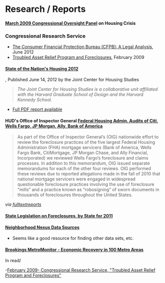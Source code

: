 
# Research / Reports

#### [March 2009 Congressional Oversight Panel][1] on Housing Crisis

### Congressional Research Service 

- [The Consumer Financial Protection Bureau (CFPB): A Legal Analysis][2], June 2012
- [Troubled Asset Relief Program and Foreclosures][3], February 2009

[1]:read/3-2009-congressional-oversight-panel-report-foreclosures.pdf
[2]:read/crs-cfpb-legal-analysis.pdf
[3]:read/crs-tarp-foreclosures-2009.pdf


#### [State of the Nation's Housing 2012][4]

, Published June 14, 2012 by the Joint Center for Housing Studies
> *The Joint Center for Housing Studies is a collaborative unit affiliated with the Harvard Graduate School of Design and the Harvard Kennedy School.*

- [Full PDF report available][5]

[4]:http://www.jchs.harvard.edu/research/publications/state-nation%E2%80%99s-housing-2012
[5]:read/state-of-nations-housing-2012.pdf

#### HUD's Office of Inspector General [Federal Housing Admin. Audits of Citi, Wells Fargo, JP Morgan, Ally, Bank of America][6] 

[6]:http://www.hudoig.gov/reports/featured_reports.php

 > As part of the Office of Inspector General’s (OIG) nationwide effort to review the foreclosure practices of the five largest Federal Housing Administration (FHA) mortgage servicers (Bank of America, Wells Fargo Bank, CitiMortgage, JP Morgan Chase, and Ally Financial, Incorporated) we reviewed Wells Fargo’s foreclosure and claims processes. In addition to this memorandum, OIG issued separate memorandums for each of the other four reviews. OIG performed these reviews due to reported allegations made in the fall of 2010 that national mortgage servicers were engaged in widespread questionable foreclosure practices involving the use of foreclosure “mills” and a practice known as “robosigning” of sworn documents in thousands of foreclosures throughout the United States.
 
  *via [fulltextreports][7]*

[7]:http://fulltextreports.com/2012/03/14/new-hud-oigs-reviews-of-foreclosure-practices-at-five-of-the-nations-largest-fha-servicers/

#### [State Legislation on Foreclosures, by State for 2011](http://www.ncsl.org/issues-research/banking/foreclosures-2011-legislation.aspx)




#### [Neighborhood Nexus Data Sources](http://www.neighborhoodnexus.org/content/data-sources)
 - Seems like a good resource for finding other data sets, etc. 


#### [Brookings MetroMonitor - Economic Recovery in 100 Metro Areas ](http://www.brookings.edu/research/reports/2012/03/0622-metro-monitor)



In read/

-[February 2009- Congressional Research Service, "Troubled Asset Relief Program and Foreclosures"](read/crs-tarp-foreclosures-2009.pdf)
